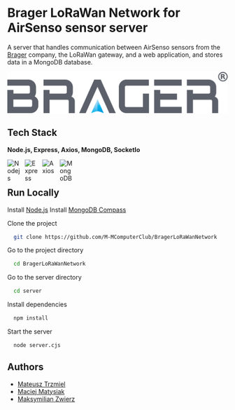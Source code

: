 
# Brager LoRaWan Network for AirSenso sensor server

A server that handles communication between AirSenso sensors from the [Brager](https://www.brager.pl) company, the LoRaWan gateway, and a web application, and stores data in a MongoDB database.

![Logo](../img/bragerLogo.png)

## Tech Stack

**Node.js, Express, Axios, MongoDB, SocketIo**

<img align="left" alt="Nodejs" width="30px" style="padding-right:10px;" src="https://cdn.jsdelivr.net/gh/devicons/devicon@latest/icons/nodejs/nodejs-original.svg" />
<img align="left" alt="Express" width="30px" style="padding-right:10px;" src="https://cdn.jsdelivr.net/gh/devicons/devicon@latest/icons/express/express-original.svg" />
<img align="left" alt="Axios" width="30px" style="padding-right:10px;" src="https://cdn.jsdelivr.net/gh/devicons/devicon@latest/icons/axios/axios-plain.svg" />
<img align="left" alt="MongoDB" width="30px" style="padding-right:10px;" src="https://cdn.jsdelivr.net/gh/devicons/devicon@latest/icons/mongodb/mongodb-original.svg" />
<br />
<br />

## Run Locally

Install [Node.js](https://nodejs.org/en/download)
Install [MongoDB Compass](https://www.mongodb.com/try/download/compass)

Clone the project

```bash
  git clone https://github.com/M-MComputerClub/BragerLoRaWanNetwork
```

Go to the project directory

```bash
  cd BragerLoRaWanNetwork
```

Go to the server directory

```bash
  cd server
```

Install dependencies

```bash
  npm install
```

Start the server

```bash
  node server.cjs
```

## Authors

- [Mateusz Trzmiel](https://github.com/TRZMlEL)
- [Maciej Matysiak](https://github.com/ItsMaciek)
- [Maksymilian Zwierz](https://github.com/Zwierzu2115)
